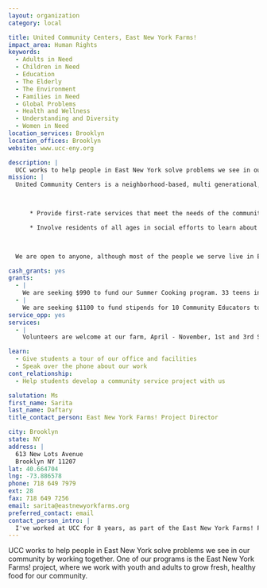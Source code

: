 ```yaml
---
layout: organization
category: local

title: United Community Centers, East New York Farms!
impact_area: Human Rights
keywords: 
  - Adults in Need
  - Children in Need
  - Education
  - The Elderly
  - The Environment
  - Families in Need
  - Global Problems
  - Health and Wellness
  - Understanding and Diversity
  - Women in Need
location_services: Brooklyn
location_offices: Brooklyn
website: www.ucc-eny.org

description: |
  UCC works to help people in East New York solve problems we see in our community by working together. One of our programs is the East New York Farms! project, where  we work with youth and adults to grow fresh, healthy food for our community.
mission: |
  United Community Centers is a neighborhood-based, multi generational, multi service organization that seeks to:

  

      * Provide first-rate services that meet the needs of the community

      * Involve residents of all ages in social efforts to learn about and resolve community problems

  

  We are open to anyone, although most of the people we serve live in East New York. We strive to create programs that recognize and value the "richness of difference" within both our community and the world at large.

cash_grants: yes
grants: 
  - |
    We are seeking $990 to fund our Summer Cooking program. 33 teens in our internship program (ages 13-18) rotate through cooking lunch for the rest of the group, using fresh and affordable ingredients from our farm, and learning how to prepare their own affordable, healthy meals. 9 weekly lunches throughout the summer cost about $110 each.
  - |
    We are seeking $1100 to fund stipends for 10 Community Educators to lead cooking demonstrations at Women, Infants, and Children (WIC) centers throughout East New York. Community Educators are residents who are trained in teaching about healthy, seasonal eating and where to find fresh food in our community. They lead demonstrations at WIC centers inform women with young children about our farmers market.
service_opp: yes
services: 
  - |
    Volunteers are welcome at our farm, April - November, 1st and 3rd Saturdays of each month, 10am - 2pm

learn: 
  - Give students a tour of our office and facilities
  - Speak over the phone about our work
cont_relationship: 
  - Help students develop a community service project with us

salutation: Ms
first_name: Sarita
last_name: Daftary
title_contact_person: East New York Farms! Project Director

city: Brooklyn
state: NY
address: |
  613 New Lots Avenue  
  Brooklyn NY 11207
lat: 40.664704
lng: -73.886578
phone: 718 649 7979
ext: 28
fax: 718 649 7256
email: sarita@eastnewyorkfarms.org
preferred_contact: email
contact_person_intro: |
  I've worked at UCC for 8 years, as part of the East New York Farms! Project. We were so honored when last year PS 13, a school close by in East New York, chose us for their Penny Harvest.
---
```

UCC works to help people in East New York solve problems we see in our community by working together. One of our programs is the East New York Farms! project, where  we work with youth and adults to grow fresh, healthy food for our community.